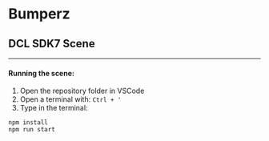 # Bumperz 
## DCL SDK7 Scene

---

#### Running the scene:

1. Open the repository folder in VSCode
1. Open a terminal with: `Ctrl + '`
1. Type in the terminal: 
```
npm install
npm run start
```